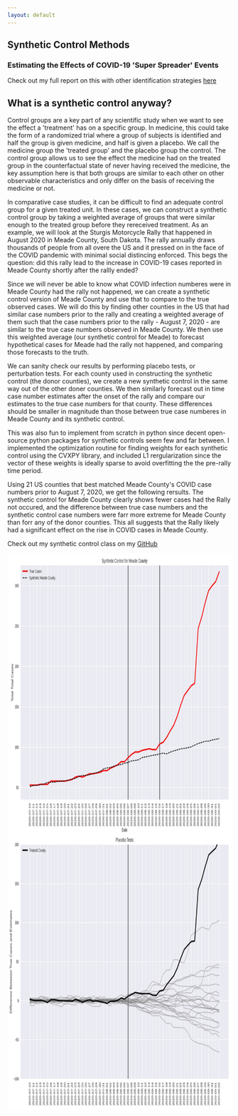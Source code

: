 ```yaml
---
layout: default
---
```


## Synthetic Control Methods
### Estimating the Effects of COVID-19 'Super Spreader' Events

<p>Check out my full report on this with other identification strategies <a href="./econ488.pdf">here</a></p> 

## What is a synthetic control anyway? 

Control groups are a key part of any scientific study when we want to see the effect a 'treatment' has on a specific group. In medicine, this could take the form of a randomized trial where a group of subjects is identified and half the group is given medicine, and half is given a placebo. We call the medicine group the 'treated group' and the placebo group the control. The control group allows us to see the effect the medicine had on the treated group in the counterfactual state of never having received the medicine, the key assumption here is that both groups are similar to each other on other observable characteristics and only differ on the basis of receiving the medicine or not. 

In comparative case studies, it can be difficult to find an adequate control group for a given treated unit. In these cases, we can construct a synthetic control group by taking a weighted average of groups that were similar enough to the treated group before they rereceived treatment. As an example, we will look at the Sturgis Motorcycle Rally that happened in August 2020 in Meade County, South Dakota. The rally annually draws thousands of people from all overe the US and it pressed on in the face of the COVID pandemic with minimal social distincing enforced. This begs the question: did this rally lead to the increase in COVID-19 cases reported in Meade County shortly after the rallly ended? 

Since we will never be able to know what COVID infection numberes were in Meade County had the rally not happened, we can create a synthetic control version of Meade County and use that to compare to the true observed cases. We will do this by finding other counties in the US that had similar case numbers prior to the rally and creating a weighted average of them such that the case numbers prior to the rally - August 7, 2020 - are similar to the true case numbers observed in Meade County. We then use this weighted average (our synthetic control for Meade) to forecast hypothetical cases for Meade had the rally not happened, and comparing those forecasts to the truth.  

We can sanity check our results by performing placebo tests, or perturbation tests. For each county used in constructing the synthetic control (the donor counties), we create a new synthetic control in the same way out of the other doner counties. We then similarly forecast out in time case number estimates after the onset of the rally and compare our estimates to the true case numbers for that county. These differences should be smaller in magnitude than those between true case numberes in Meade County and its synthetic control. 

This was also fun to implement from scratch in python since decent open-source python packages for synthetic controls seem few and far between. I implemented the optimization routine for finding weights for each synthetic control using the CVXPY library, and included L1 rergularization since the vector of these weights is ideally sparse to avoid overfitting the the pre-rally time period.

Using 21 US counties that best matched Meade County's COVID case numbers prior to August 7, 2020, we get the following rersults. The synthetic control for Meade County clearly shows fewer cases had the Rally not occured, and the difference between true case numbers and the synthetic control case numbers were farr more extreme for Meade County than forr any of the donor counties. This all suggests that the Rally likely had a significant effect on the rise in COVID cases in Meade County. 

<p>Check out my synthetic control class on my <a href="https://github.com/walkerhughes/synthetic_control_super_spreader">GitHub</a></p> 

<img src="synth_match_cases.jpg" width="1000" height="1250">    

 